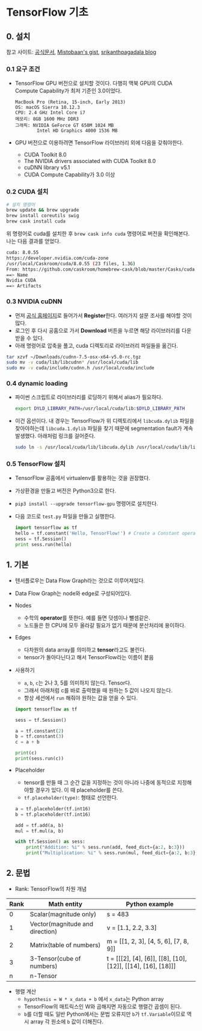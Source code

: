 # TensorFlow 기초

## 0. 설치

참고 사이트: [공식문서](https://www.tensorflow.org/install/install_mac), [Mistobaan's gist](https://gist.github.com/Mistobaan/dd32287eeb6859c6668d), [srikanthpagadala blog](https://srikanthpagadala.github.io/notes/2016/11/07/enable-gpu-support-for-tensorflow-on-macos)

### 0.1 요구 조건

- TensorFlow GPU 버전으로 설치할 것이다. 다행히 맥북 GPU의 CUDA Compute Capability가 최저 기준인 3.0이었다.

    ```
    MacBook Pro (Retina, 15-inch, Early 2013)
    OS: macOS Sierra 10.12.3
    CPU: 2.4 GHz Intel Core i7
    메모리: 8GB 1600 MHz DDR3
    그래픽: NVIDIA GeForce GT 650M 1024 MB
            Intel HD Graphics 4000 1536 MB
    ```

- GPU 버전으로 이용하려면 TensorFlow 라이브러리 외에 다음을 갖춰야한다.
    + CUDA Toolkit 8.0
    + The NVIDIA drivers associated with CUDA Toolkit 8.0
    + cuDNN library v5.1
    + CUDA Compute Capability가 3.0 이상

### 0.2 CUDA 설치

```sh
# 설치 명령어
brew update && brew upgrade
brew install coreutils swig
brew cask install cuda
```

위 명령어로 cuda를 설치한 후 `brew cask info cuda` 명령어로 버전을 확인해본다. 나는 다음 결과를 얻었다.

```sh
cuda: 8.0.55
https://developer.nvidia.com/cuda-zone
/usr/local/Caskroom/cuda/8.0.55 (23 files, 1.3G)
From: https://github.com/caskroom/homebrew-cask/blob/master/Casks/cuda.rb
==> Name
Nvidia CUDA
==> Artifacts
```

### 0.3 NVIDIA cuDNN

- 먼저 [공식 홈페이지](https://developer.nvidia.com/cudnn)로 들어가서 **Register**한다. 여러가지 설문 조사를 해야할 것이 많다.
- 로그인 후 다시 공홈으로 가서 **Download** 버튼을 누르면 해당 라이브러리를 다운받을 수 있다.
- 아래 명령어로 압축을 풀고, cuda 디렉토리로 라이브러리 파일들을 옮긴다.

```sh
tar xzvf ~/Downloads/cudnn-7.5-osx-x64-v5.0-rc.tgz
sudo mv -v cuda/lib/libcudnn* /usr/local/cuda/lib
sudo mv -v cuda/include/cudnn.h /usr/local/cuda/include
```

### 0.4 dynamic loading

- 파이썬 스크립트로 라이브러리를 로딩하기 위해서 alias가 필요하다.

    ```sh
    export DYLD_LIBRARY_PATH=/usr/local/cuda/lib:$DYLD_LIBRARY_PATH
    ```

- 이건 옵션이다. 내 경우는 TensorFlow가 위 디렉토리에서 `libcuda.dylib` 파일을 찾아야하는데 `libcuda.1.dylib` 파일을 찾기 때문에 segmentation fault가 계속 발생했다. 아래처럼 링크를 걸어준다.

    ```sh
    sudo ln -s /usr/local/cuda/lib/libcuda.dylib /usr/local/cuda/lib/libcuda.1.dylib
    ```

### 0.5 TensorFlow 설치

- TensorFlow 공홈에서 virtualenv를 활용하는 것을 권장했다.
- 가상환경을 만들고 버전은 Python3으로 한다.
- `pip3 install --upgrade tensorflow-gpu` 명령어로 설치한다.
- 다음 코드로 `test.py` 파일을 만들고 실행한다.

    ```py
    import tensorflow as tf
    hello = tf.constant('Hello, TensorFlow!') # Create a Constant operator
    sess = tf.Session()
    print sess.run(hello)
    ```

## 1. 기본

- 텐서플로우는 Data Flow Graph라는 것으로 이루어져있다.
- Data Flow Graph는 node와 edge로 구성되어있다.
- Nodes
    + 수학의 **operator**를 뜻한다. 예를 들면 덧셈이나 뺄셈같은.
    + 노드들은 한 CPU에 모두 올라갈 필요가 없기 때문에 분산처리에 용이하다.
- Edges
    + 다차원의 data array를 의미하고 **tensor**라고도 불린다.
    + tensor가 돌아다닌다고 해서 TensorFlow라는 이름이 븥음
- 사용하기
    + `a`, `b`, `c`는 2나 3, 5를 의미하지 않는다. Tensor다.
    + 그래서 아래처럼 c를 바로 출력했을 때 원하는 5 값이 나오지 않는다.
    + 항상 세션에서 `run` 해줘야 원하는 값을 얻을 수 있다.

    ```py
    import tensorflow as tf

    sess = tf.Session()

    a = tf.constant(2)
    b = tf.constant(3)
    c = a + b

    print(c)
    print(sess.run(c))
    ```

- Placeholder
    + tensor를 만들 때 그 순간 값을 지정하는 것이 아니라 나중에 동적으로 지정해야할 경우가 있다. 이 때 placeholder를 쓴다.
    + `tf.placeholder(type)`: 형태로 선언한다.

    ```py
    a = tf.placeholder(tf.int16)
    b = tf.placeholder(tf.int16)

    add = tf.add(a, b)
    mul = tf.mul(a, b)

    with tf.Session() as sess:
        print("Addition: %i" % sess.run(add, feed_dict={a:2, b:3}))
        print("Multiplication: %i" % sess.run(mul, feed_dict={a:2, b:3}))
    ```

## 2. 문법

- Rank: TensorFlow의 차원 개념

| Rank |           Math entity           |                        Python example                        |
|------|---------------------------------|--------------------------------------------------------------|
| 0    | Scalar(magnitude only)          | s = 483                                                      |
| 1    | Vector(magnitude and direction) | v = [1.1, 2.2, 3.3]                                          |
| 2    | Matrix(table of numbers)        | m = [[1, 2, 3], [4, 5, 6], [7, 8, 9]]                        |
| 3    | 3-Tensor(cube of numbers)       | t = [[[2], [4], [6]], [[8], [10], [12]], [[14], [16], [18]]] |
| n    | n-Tensor                        |                                                              |

- 행렬 계산
    + `hypothesis = W * x_data + b` 에서 `x_data`는 Python array
    + TensorFlow의 매트릭스인 W와 곱해지면 자동으로 행렬간 곱셈이 된다.
    + `b`를 더할 때도 일반 Python에서는 문법 오류지만 `b`가 `tf.Variable`이므로 역시 array 각 원소에 `b` 값이 더해진다.
